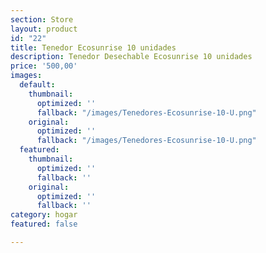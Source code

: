 ```yaml
---
section: Store
layout: product
id: "22"
title: Tenedor Ecosunrise 10 unidades
description: Tenedor Desechable Ecosunrise 10 unidades
price: '500,00'
images:
  default:
    thumbnail:
      optimized: ''
      fallback: "/images/Tenedores-Ecosunrise-10-U.png"
    original:
      optimized: ''
      fallback: "/images/Tenedores-Ecosunrise-10-U.png"
  featured:
    thumbnail:
      optimized: ''
      fallback: ''
    original:
      optimized: ''
      fallback: ''
category: hogar
featured: false

---
```

